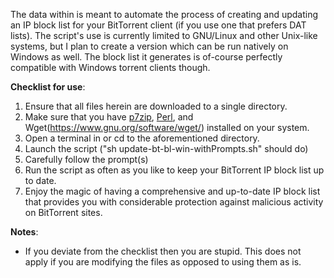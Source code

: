 The data within is meant to automate the process of creating and updating an IP block list for your BitTorrent client (if you use one that prefers DAT lists). The script's use is currently limited to GNU/Linux and other Unix-like systems, but I plan to create a version which can be run natively on Windows as well. The block list it generates is of-course perfectly compatible with Windows torrent clients though.

**Checklist for use**:
1. Ensure that all files herein are downloaded to a single directory.
2. Make sure that you have [p7zip](http://p7zip.sourceforge.net/), [Perl](https://www.perl.com/about/), and Wget(https://www.gnu.org/software/wget/) installed on your system.
3. Open a terminal in or cd to the aforementioned directory.
4. Launch the script ("sh update-bt-bl-win-withPrompts.sh" should do)
5. Carefully follow the prompt(s)
6. Run the script as often as you like to keep your BitTorrent IP block list up to date.
7. Enjoy the magic of having a comprehensive and up-to-date IP block list that provides you with considerable protection against malicious activity on BitTorrent sites.


**Notes**:
- If you deviate from the checklist then you are stupid. This does not apply if you are modifying the files as opposed to using them as is.
